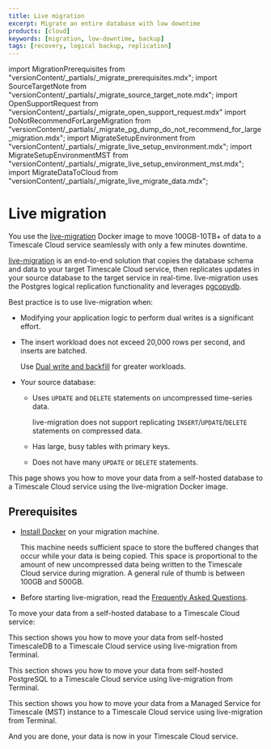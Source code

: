 ```yaml
---
title: Live migration
excerpt: Migrate an entire database with low downtime
products: [cloud]
keywords: [migration, low-downtime, backup]
tags: [recovery, logical backup, replication]
---
```

import MigrationPrerequisites from "versionContent/_partials/_migrate_prerequisites.mdx";
import SourceTargetNote from "versionContent/_partials/_migrate_source_target_note.mdx";
import OpenSupportRequest from "versionContent/_partials/_migrate_open_support_request.mdx"
import DoNotRecommendForLargeMigration from "versionContent/_partials/_migrate_pg_dump_do_not_recommend_for_large_migration.mdx";
import MigrateSetupEnvironment from "versionContent/_partials/_migrate_live_setup_environment.mdx";
import MigrateSetupEnvironmentMST from "versionContent/_partials/_migrate_live_setup_environment_mst.mdx";
import MigrateDataToCloud from "versionContent/_partials/_migrate_live_migrate_data.mdx";


# Live migration

You use the [live-migration][live-migration-docker-image] Docker image to move 100GB-10TB+ of data to a Timescale Cloud service 
seamlessly with only a few minutes downtime. 

[live-migration][live-migration-docker-image] is an end-to-end solution that copies the database schema and data to 
your target Timescale Cloud service, then replicates updates in your source database 
to the target service in real-time. live-migration uses the Postgres logical replication 
functionality and leverages [pgcopydb]. 

Best practice is to use live-migration when:
- Modifying your application logic to perform dual writes is a significant effort. 
- The insert workload does not exceed 20,000 rows per second, and inserts are batched.

  Use [Dual write and backfill][dual-write-and-backfill] for greater workloads.
- Your source database:
  - Uses `UPDATE` and `DELETE` statements on uncompressed time-series data.

    live-migration does not support replicating `INSERT`/`UPDATE`/`DELETE` statements on compressed data.
  - Has large, busy tables with primary keys.
  - Does not have many `UPDATE` or `DELETE` statements.

<DoNotRecommendForLargeMigration />

This page shows you how to move your data from a self-hosted database to a Timescale Cloud service using
the live-migration Docker image.  

## Prerequisites

<MigrationPrerequisites />

- [Install Docker][install-docker] on your migration machine.

  This machine needs sufficient space to store the buffered changes that occur 
  while your data is being copied. This space is proportional to the amount 
  of new uncompressed data being written to the Timescale Cloud service during migration. 
  A general rule of thumb is between 100GB and 500GB.
- Before starting live-migration, read the [Frequently Asked Questions][FAQ].

To move your data from a self-hosted database to a Timescale Cloud service:

<Tabs label="Live migration">

<Tab title="From TimescaleDB">

This section shows you how to move your data from self-hosted TimescaleDB to a Timescale Cloud service 
using live-migration from Terminal.

<MigrateSetupEnvironment />

<MigrateDataToCloud />

</Tab>
<Tab title="From PostgreSQL">

This section shows you how to move your data from self-hosted PostgreSQL to a Timescale Cloud service using 
live-migration from Terminal.

<MigrateSetupEnvironment />

<MigrateDataToCloud />

</Tab>
<Tab title="From AWS RDS">

</Tab>

<Tab title="From MST">

This section shows you how to move your data from a Managed Service for Timescale (MST) instance to a 
Timescale Cloud service using live-migration from Terminal. 

<MigrateSetupEnvironmentMST />

<MigrateDataToCloud />

</Tab>
</Tabs>

And you are done, your data is now in your Timescale Cloud service. 

[from-postgres]: /migrate/:currentVersion:/live-migration/live-migration-from-postgres/
[from-timescaledb]: /migrate/:currentVersion:/live-migration/live-migration-from-timescaledb/
[pg-dump-and-restore]: /migrate/:currentVersion:/pg-dump-and-restore/
[dual-write-and-backfill]: /migrate/:currentVersion:/dual-write-and-backfill/
[live-migration-playbook]: /migrate/:currentVersion:/playbooks/rds-timescale-live-migration/
[FAQ]: /migrate/:currentVersion:/troubleshooting
[pgcopydb]: https://github.com/dimitri/pgcopydb
[install-docker]: https://docs.docker.com/engine/install/
[live-migration-docker-image]: https://hub.docker.com/r/timescale/live-migration
